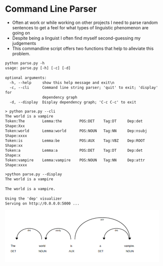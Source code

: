 # Command Line Parser
- Often at work or while working on other projects I need to parse random sentences to get a feel for what types of linguistic phenomenon are going on 
- Despite being a linguist I often find myself second-guessing my judgements
- This commandline script offers two functions that help to alleviate this problem.

```
python parse.py -h
usage: parse.py [-h] [-c] [-d]

optional arguments:
  -h, --help     show this help message and exit\n
  -c, --cli      Command line string parser; 'quit' to exit; 'display' for
                 dependency graph
  -d, --display  Display dependency graph; 'C-c C-c' to exit
```

```
> python parse.py --cli
The world is a vampire
Token:The        Lemma:the        POS:DET    Tag:DT     Dep:det    Shape:Xxx   
Token:world      Lemma:world      POS:NOUN   Tag:NN     Dep:nsubj  Shape:xxxx  
Token:is         Lemma:be         POS:AUX    Tag:VBZ    Dep:ROOT   Shape:xx    
Token:a          Lemma:a          POS:DET    Tag:DT     Dep:det    Shape:x     
Token:vampire    Lemma:vampire    POS:NOUN   Tag:NN     Dep:attr   Shape:xxxx  
```

```
>python parse.py --display
The world is a vampire

The world is a vampire.

Using the 'dep' visualizer
Serving on http://0.0.0.0:5000 ...

```
![Dependency Parse](dep.png)

